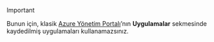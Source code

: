 > [!IMPORTANT]
> Bunun için, klasik [Azure Yönetim Portalı](https://manage.windowsazure.com/)’nın **Uygulamalar** sekmesinde kaydedilmiş uygulamaları kullanamazsınız.
> 
> 



<!--HONumber=Jan17_HO1-->


